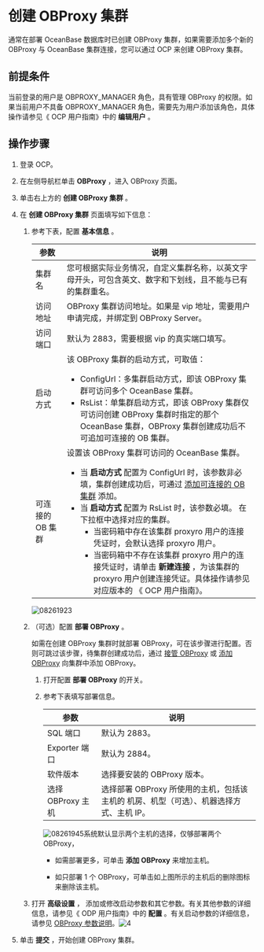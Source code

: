 # 创建 OBProxy 集群

通常在部署 OceanBase 数据库时已创建 OBProxy 集群，如果需要添加多个新的 OBProxy 与 OceanBase 集群连接，您可以通过 OCP 来创建 OBProxy 集群。

## 前提条件

当前登录的用户是 OBPROXY_MANAGER 角色，具有管理 OBProxy 的权限。如果当前用户不具备 OBPROXY_MANAGER 角色，需要先为用户添加该角色，具体操作请参见《 OCP 用户指南》中的 **编辑用户** 。

## 操作步骤

1. 登录 OCP。

2. 在左侧导航栏单击 **OBProxy** ，进入 OBProxy 页面。

3. 单击右上方的 **创建 OBProxy 集群** 。

4. 在 **创建 OBProxy 集群** 页面填写如下信息：

   1. 参考下表，配置 **基本信息** 。

      |     参数     |         说明         |
      |------------|--------------------------------------------------------------------------------------------------------------------------------------------------------------------------------------------------------------------------------------------------------------------------------------------------------------------------------------------------------------------------------------------------------------------------------------------------------------------------------------------------------------------------------------------------------------------------------------|
      | 集群名        | 您可根据实际业务情况，自定义集群名称，以英文字母开头，可包含英文、数字和下划线，且不能与已有的集群重名。      |
      | 访问地址       | OBProxy 集群访问地址。如果是 vip 地址，需要用户申请完成，并绑定到 OBProxy Server。                |
      | 访问端口       | 默认为 2883，需要根据 vip 的真实端口填写。      |
      | 启动方式       | 该 OBProxy 集群的启动方式，可取值： <ul><li>ConfigUrl：多集群启动方式，即该 OBProxy 集群可访问多个 OceanBase 集群。</li>  <li>RsList：单集群启动方式，即该 OBProxy 集群仅可访问创建 OBProxy 集群时指定的那个 OceanBase 集群，OBProxy 集群创建成功后不可追加可连接的 OB 集群。</li></ul>     |
      | 可连接的 OB 集群 | 设置该 OBProxy 集群可访问的 OceanBase 集群。 <ul><li>当 **启动方式** 配置为 ConfigUrl 时，该参数非必填，集群创建成功后，可通过 [添加可连接的 OB 集群](../2.manage-obproxy-clusters/6.ob-cluster-that-manages-obproxy-connections.md) 添加。</li> <li>当 **启动方式** 配置为 RsList 时，该参数必填。 在下拉框中选择对应的集群。<ul><li>当密码箱中存在该集群 proxyro 用户的连接凭证时，会默认选择 proxyro 用户。</li> <li>当密码箱中不存在该集群 proxyro 用户的连接凭证时，请单击 **新建连接** ，为该集群的 proxyro 用户创建连接凭证。具体操作请参见对应版本的 《 OCP 用户指南》。</li></ul></li></ul>     |

      ![08261923](https://help-static-aliyun-doc.aliyuncs.com/assets/img/zh-CN/2334601361/p312780.png)

   2. （可选）配置 **部署 OBProxy** 。

      如需在创建 OBProxy 集群时就部署 OBProxy，可在该步骤进行配置。否则可跳过该步骤，待集群创建成功后，通过 [接管 OBProxy](t2107799.md#topic-2107799) 或 [添加 OBProxy](t2071268.md#topic-2071268) 向集群中添加 OBProxy。

      1. 打开配置 **部署 OBProxy** 的开关。

      2. 参考下表填写部署信息。

         |      参数       |            说明            |
         |---------------|----------------------------------------------------|
         | SQL 端口        | 默认为 2883。                |
         | Exporter 端口   | 默认为 2884。                |
         | 软件版本          | 选择要安装的 OBProxy 版本。       |
         | 选择 OBProxy 主机 | 选择部署 OBProxy 所使用的主机，包括该主机的 机房、机型（可选）、机器选择方式、主机 IP。 |

         ![08261945](https://help-static-aliyun-doc.aliyuncs.com/assets/img/zh-CN/2334601361/p312784.png)系统默认显示两个主机的选择，仅够部署两个 OBProxy，

         * 如需部署更多，可单击 **添加 OBProxy** 来增加主机。

         * 如只部署 1 个 OBProxy，可单击如上图所示的主机后的删除图标来删除该主机。

   3. 打开 **高级设置** ， 添加或修改启动参数和其它参数。有关其他参数的详细信息，请参见《 ODP 用户指南》中的 **配置** 。有关启动参数的详细信息，请参见 [OBProxy 参数说明](../4.odp-cluster-parameters.md)。![4](https://help-static-aliyun-doc.aliyuncs.com/assets/img/zh-CN/8232382161/p240600.png)

5. 单击 **提交** ，开始创建 OBProxy 集群。
